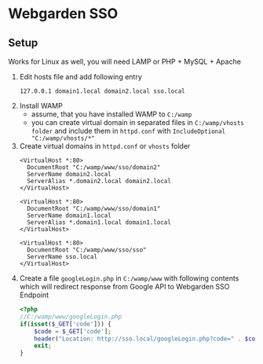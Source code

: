 # Webgarden SSO
## Setup
Works for Linux as well, you will need LAMP or PHP + MySQL + Apache
1. Edit hosts file and add following entry
    ```text
    127.0.0.1 domain1.local domain2.local sso.local
    ```
2. Install WAMP
    * assume, that you have installed WAMP to `C:/wamp`
    * you can create virtual domain in separated files in `C:/wamp/vhosts folder` and include them in `httpd.conf` with `IncludeOptional "C:/wamp/vhosts/*"`
3. Create virtual domains in `httpd.conf` or `vhosts` folder
    ```text
    <VirtualHost *:80>
      DocumentRoot "C:/wamp/www/sso/domain2"
      ServerName domain2.local
      ServerAlias *.domain2.local domain2.local
    </VirtualHost>

    <VirtualHost *:80>
      DocumentRoot "C:/wamp/www/sso/domain1"
      ServerName domain1.local
      ServerAlias *.domain1.local domain1.local
    </VirtualHost>

    <VirtualHost *:80>
      DocumentRoot "C:/wamp/www/sso/sso"
      ServerName sso.local
    </VirtualHost>
    ```
4. Create a file `googleLogin.php` in `C:/wamp/www` with following contents which will redirect response from Google API to Webgarden SSO Endpoint
    ```php
    <?php
    //C:/wamp/www/googleLogin.php
    if(isset($_GET['code'])) {
    	$code = $_GET['code'];
    	header("Location: http://sso.local/googleLogin.php?code=" . $code);
    	exit;
    }
     ```